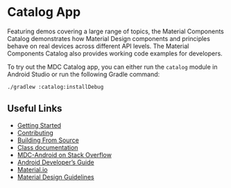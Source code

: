 <!--docs:
title: "Catalog App"
layout: landing
section: docs
path: /docs/catalog-app/
-->

# Catalog App

Featuring demos covering a large range of topics, the Material Components
Catalog demonstrates how Material Design components and principles behave on
real devices across different API levels. The Material Components Catalog also
provides working code examples for developers.

To try out the MDC Catalog app, you can either run the `catalog` module in
Android Studio or run the following Gradle command:

```sh
./gradlew :catalog:installDebug
```

## Useful Links
- [Getting Started](getting-started.md)
- [Contributing](contributing.md)
- [Building From Source](building-from-source.md)
- [Class
  documentation](https://developer.android.com/reference/com/google/android/material/classes)
- [MDC-Android on Stack
  Overflow](https://www.stackoverflow.com/questions/tagged/material-components+android)
- [Android Developer’s
  Guide](https://developer.android.com/training/material/index.html)
- [Material.io](https://www.material.io)
- [Material Design Guidelines](https://material.google.com)
